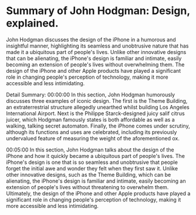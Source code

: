 # Summary of John Hodgman: Design, explained.

John Hodgman discusses the design of the iPhone in a humorous and insightful manner, highlighting its seamless and unobtrusive nature that has made it a ubiquitous part of people's lives. Unlike other innovative designs that can be alienating, the iPhone's design is familiar and intimate, easily becoming an extension of people's lives without overwhelming them. The design of the iPhone and other Apple products have played a significant role in changing people's perception of technology, making it more accessible and less intimidating.

Detail Summary: 
00:00:00
In this section, John Hodgman humorously discusses three examples of iconic design. The first is the Theme Building, an extraterrestrial structure allegedly unearthed whilst building Los Angeles International Airport. Next is the Philippe Starck-designed juicy salif citrus juicer, which Hodgman famously states is both affordable as well as a walking, talking secret automaton. Finally, the iPhone comes under scrutiny, although its functions and uses are celebrated, including its previously undervalued feature of measuring the weight of the aforementioned ox.

00:05:00
In this section, John Hodgman talks about the design of the iPhone and how it quickly became a ubiquitous part of people's lives. The iPhone's design is one that is so seamless and unobtrusive that people forget the initial awe and wonder they felt when they first saw it. Unlike other innovative designs, such as the Theme Building, which can be alienating, the iPhone's design is familiar and intimate, easily becoming an extension of people's lives without threatening to overwhelm them. Ultimately, the design of the iPhone and other Apple products have played a significant role in changing people's perception of technology, making it more accessible and less intimidating.

